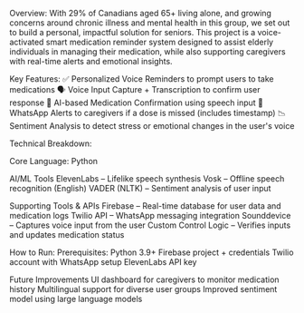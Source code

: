 Overview: 
With 29% of Canadians aged 65+ living alone, and growing concerns around chronic illness and mental health in this group, we set out to build a personal, impactful solution for seniors.
This project is a voice-activated smart medication reminder system designed to assist elderly individuals in managing their medication, while also supporting caregivers with real-time alerts and emotional insights.

Key Features:
✅ Personalized Voice Reminders to prompt users to take medications
🗣️ Voice Input Capture + Transcription to confirm user response
🤖 AI-based Medication Confirmation using speech input
📲 WhatsApp Alerts to caregivers if a dose is missed (includes timestamp)
📉 Sentiment Analysis to detect stress or emotional changes in the user's voice

Technical Breakdown: 

Core Language: Python

AI/ML Tools
ElevenLabs – Lifelike speech synthesis
Vosk – Offline speech recognition (English)
VADER (NLTK) – Sentiment analysis of user input

Supporting Tools & APIs
Firebase – Real-time database for user data and medication logs
Twilio API – WhatsApp messaging integration
Sounddevice – Captures voice input from the user
Custom Control Logic – Verifies inputs and updates medication status

How to Run:
Prerequisites:
Python 3.9+
Firebase project + credentials
Twilio account with WhatsApp setup
ElevenLabs API key

Future Improvements
UI dashboard for caregivers to monitor medication history
Multilingual support for diverse user groups
Improved sentiment model using large language models
